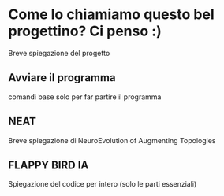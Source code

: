# Come lo chiamiamo questo bel progettino? Ci penso :)

Breve spiegazione del progetto


## Avviare il programma

comandi base solo per far partire il programma


## NEAT

Breve spiegazione di NeuroEvolution of Augmenting Topologies


## FLAPPY BIRD IA

Spiegazione del codice per intero (solo le parti essenziali)
